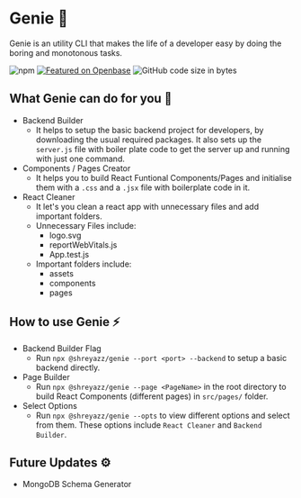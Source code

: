 # Genie 🧞

Genie is an utility CLI that makes the life of a developer easy by doing the boring and monotonous tasks.


![npm](https://img.shields.io/npm/dt/@shreyazz/genie?color=green&label=downloads&logo=npm)   [![Featured on Openbase](https://badges.openbase.com/js/featured/@shreyazz/genie.svg?token=cGD1paktfWnt6BmYZnlkb2+jDnCYlvXFjtH9CzIToUI=)](https://openbase.com/js/@shreyazz/genie?utm_source=embedded&amp;utm_medium=badge&amp;utm_campaign=rate-badge) ![GitHub code size in bytes](https://img.shields.io/github/languages/code-size/shreyazz/genie-cli?color=green&label=package%20size&logo=github)

## What Genie can do for you 🔮

- Backend Builder
  - It helps to setup the basic backend project for developers, by downloading the usual required packages. It also sets up the `server.js` file with boiler plate code to get the server up and running with just one command.
- Components / Pages Creator 
  - It helps you to build React Funtional Components/Pages and initialise them with a `.css` and a `.jsx` file with boilerplate code in it. 
- React Cleaner
  - It let's you clean a react app with unnecessary files and add important folders.
  - Unnecessary Files include:
    - logo.svg
    - reportWebVitals.js
    - App.test.js
  - Important folders include:
    - assets
    - components
    - pages

## How to use Genie ⚡️

- Backend Builder Flag 
  - Run `npx @shreyazz/genie --port <port> --backend` to setup a basic backend directly.
- Page Builder
  - Run `npx @shreyazz/genie --page <PageName>` in the root directory to build React Components (different pages) in `src/pages/` folder.  
- Select Options
  - Run `npx @shreyazz/genie --opts` to view different options and select from them. These options include `React Cleaner` and `Backend Builder`.


## Future Updates ⚙️

- MongoDB Schema Generator

